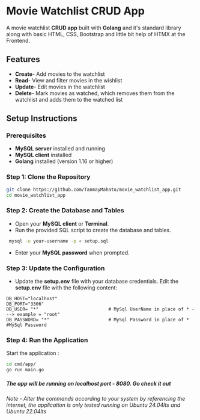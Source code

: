 # Movie Watchlist CRUD App

A movie watchlist **CRUD app** built with **Golang** and it's standard library along with basic HTML, CSS, Bootstrap and little bit help of HTMX at the Frontend.

## Features

- **Create**- Add movies to the watchlist
- **Read**- View and filter movies in the wishlist
- **Update**- Edit movies in the watchlist
- **Delete**- Mark movies as watched, which removes them from the watchlist and adds them to the watched list
  
## Setup Instructions

### Prerequisites

- **MySQL server** installed and running
- **MySQL client** installed
- **Golang** installed (version 1.16 or higher)
  
### Step 1: Clone the Repository

```sh
git clone https://github.com/TanmayMahato/movie_watchlist_app.git
cd movie_watchlist_app
```

### Step 2: Create the Database and Tables

- Open your **MySQL client** or **Terminal**.
- Run the provided SQL script to create the database and tables.

```sh
 mysql -u your-username -p < setup.sql
 ```

- Enter your **MySQL password** when prompted.

### Step 3: Update the Configuration

- Update the **setup.env** file with your database credentials.
Edit the **setup.env** file with the following content:

```env
DB_HOST="localhost"
DB_PORT="3306"
DB_USER= "*"                          # MySql UserName in place of * ---> example = "root"
DB_PASSWORD= "*"                      # MySql Password in place of *                     #MySql Password
```  

### Step 4: Run the Application

Start the application :  

```sh
cd cmd/app/
go run main.go
```

##### The app will be running on localhost port - 8080. Go check it out

###### *Note - Alter the commands according to your system by referencing the internet, the application is only tested running on Ubuntu 24.04lts and Ubuntu 22.04lts*